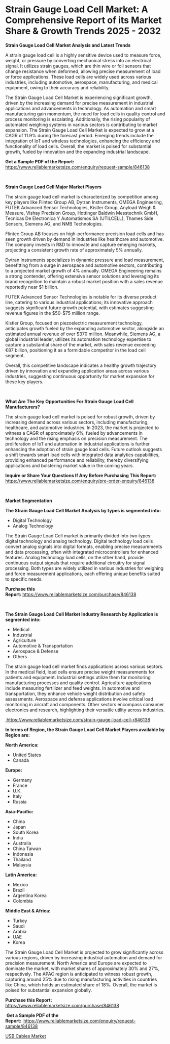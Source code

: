 <p><h1>Strain Gauge Load Cell Market: A Comprehensive Report of its Market Share & Growth Trends 2025 - 2032</h1></p><p><strong>Strain Gauge Load Cell Market Analysis and Latest Trends</strong></p>
<p><p>A strain gauge load cell is a highly sensitive device used to measure force, weight, or pressure by converting mechanical stress into an electrical signal. It utilizes strain gauges, which are thin wire or foil sensors that change resistance when deformed, allowing precise measurement of load or force applications. These load cells are widely used across various industries, including automotive, aerospace, manufacturing, and medical equipment, owing to their accuracy and reliability.</p><p>The Strain Gauge Load Cell Market is experiencing significant growth, driven by the increasing demand for precise measurement in industrial applications and advancements in technology. As automation and smart manufacturing gain momentum, the need for load cells in quality control and process monitoring is escalating. Additionally, the rising popularity of automated weighing systems in various sectors is contributing to market expansion. The Strain Gauge Load Cell Market is expected to grow at a CAGR of 11.9% during the forecast period. Emerging trends include the integration of IoT and wireless technologies, enhancing the efficiency and functionality of load cells. Overall, the market is poised for substantial growth, fueled by innovation and the expanding industrial landscape.</p></p>
<p><strong>Get a Sample PDF of the Report:&nbsp;</strong> <a href="https://www.reliablemarketsize.com/enquiry/request-sample/846138?utm_campaign=2297&utm_medium=2&utm_source=Github&utm_content=ia&utm_term=10022025&utm_id=strain-gauge-load-cell">https://www.reliablemarketsize.com/enquiry/request-sample/846138</a></p>
<p>&nbsp;</p>
<p><strong>Strain Gauge Load Cell Major Market Players</strong></p>
<p><p>The strain gauge load cell market is characterized by competition among key players like Flintec Group AB, Dytran Instruments, OMEGA Engineering, FUTEK Advanced Sensor Technologies, Kistler Group, Anyload Weigh & Measure, Vishay Precision Group, Hottinger Baldwin Messtechnik GmbH, Tecnicas De Electronica Y Automatismos SA (UTILCELL), Thames Side Sensors, Siemens AG, and NMB Technologies. </p><p>Flintec Group AB focuses on high-performance precision load cells and has seen growth driven by demand in industries like healthcare and automotive. The company invests in R&D to innovate and capture emerging markets, projecting a consistent growth rate of approximately 5% annually.</p><p>Dytran Instruments specializes in dynamic pressure and load measurement, benefitting from a surge in aerospace and automotive sectors, contributing to a projected market growth of 4% annually. OMEGA Engineering remains a strong contender, offering extensive sensor solutions and leveraging its brand recognition to maintain a robust market position with a sales revenue reportedly near $1 billion.</p><p>FUTEK Advanced Sensor Technologies is notable for its diverse product line, catering to various industrial applications; its innovative approach suggests significant future growth potential, with estimates suggesting revenue figures in the $50-$75 million range. </p><p>Kistler Group, focused on piezoelectric measurement technology, anticipates growth fueled by the expanding automotive sector, alongside an estimated annual revenue of over $370 million. Meanwhile, Siemens AG, a global industrial leader, utilizes its automation technology expertise to capture a substantial share of the market, with sales revenue exceeding €87 billion, positioning it as a formidable competitor in the load cell segment.</p><p>Overall, this competitive landscape indicates a healthy growth trajectory driven by innovation and expanding application areas across various industries, suggesting continuous opportunity for market expansion for these key players.</p></p>
<p>&nbsp;</p>
<p><strong>What Are The Key Opportunities For Strain Gauge Load Cell Manufacturers?</strong></p>
<p><p>The strain gauge load cell market is poised for robust growth, driven by increasing demand across various sectors, including manufacturing, healthcare, and automotive industries. In 2023, the market is projected to witness a CAGR of approximately 6%, fueled by advancements in technology and the rising emphasis on precision measurement. The proliferation of IoT and automation in industrial applications is further enhancing the adoption of strain gauge load cells. Future outlook suggests a shift towards smart load cells with integrated data analytics capabilities, providing enhanced performance and reliability, thereby diversifying applications and bolstering market value in the coming years.</p></p>
<p><strong>Inquire or Share Your Questions If Any Before Purchasing This Report:</strong> <a href="https://www.reliablemarketsize.com/enquiry/pre-order-enquiry/846138?utm_campaign=2297&utm_medium=2&utm_source=Github&utm_content=ia&utm_term=10022025&utm_id=strain-gauge-load-cell">https://www.reliablemarketsize.com/enquiry/pre-order-enquiry/846138</a></p>
<p>&nbsp;</p>
<p><strong>Market Segmentation</strong></p>
<p><strong>The Strain Gauge Load Cell Market Analysis by types is segmented into:</strong></p>
<p><ul><li>Digital Technology</li><li>Analog Technology</li></ul></p>
<p><p>The Strain Gauge Load Cell market is primarily divided into two types: digital technology and analog technology. Digital technology load cells convert analog signals into digital formats, enabling precise measurements and data processing, often with integrated microcontrollers for enhanced features. Analog technology load cells, on the other hand, provide continuous output signals that require additional circuitry for signal processing. Both types are widely utilized in various industries for weighing and force measurement applications, each offering unique benefits suited to specific needs.</p></p>
<p><strong>Purchase this Report:&nbsp;</strong><a href="https://www.reliablemarketsize.com/purchase/846138?utm_campaign=2297&utm_medium=2&utm_source=Github&utm_content=ia&utm_term=10022025&utm_id=strain-gauge-load-cell">https://www.reliablemarketsize.com/purchase/846138</a></p>
<p>&nbsp;</p>
<p><strong>The Strain Gauge Load Cell Market Industry Research by Application is segmented into:</strong></p>
<p><ul><li>Medical</li><li>Industrial</li><li>Agriculture</li><li>Automotive & Transportation</li><li>Aerospace & Defense</li><li>Others</li></ul></p>
<p><p>The strain gauge load cell market finds applications across various sectors. In the medical field, load cells ensure precise weight measurements for patients and equipment. Industrial settings utilize them for monitoring manufacturing processes and quality control. Agriculture applications include measuring fertilizer and feed weights. In automotive and transportation, they enhance vehicle weight distribution and safety assessments. Aerospace and defense applications involve critical load monitoring in aircraft and components. Other sectors encompass consumer electronics and research, highlighting their versatile utility across industries.</p></p>
<p><a href="https://www.reliablemarketsize.com/strain-gauge-load-cell-r846138?utm_campaign=2297&utm_medium=2&utm_source=Github&utm_content=ia&utm_term=10022025&utm_id=strain-gauge-load-cell">&nbsp;https://www.reliablemarketsize.com/strain-gauge-load-cell-r846138</a></p>
<p><strong>In terms of Region, the Strain Gauge Load Cell Market Players available by Region are:</strong></p>
<p>
    <p> <strong> North America: </strong>
        <ul>
            <li>United States</li>
            <li>Canada</li>
        </ul>
        </p> 
    <p> <strong> Europe: </strong>
        <ul>
            <li>Germany</li>
            <li>France</li>
            <li>U.K.</li>
            <li>Italy</li>
            <li>Russia</li>
        </ul>
        </p> 
    <p> <strong> Asia-Pacific: </strong>
        <ul>
            <li>China</li>
            <li>Japan</li>
            <li>South Korea</li>
            <li>India</li>
            <li>Australia</li>
            <li>China Taiwan</li>
            <li>Indonesia</li>
            <li>Thailand</li>
            <li>Malaysia</li>
        </ul>
        </p> 
    <p> <strong> Latin America: </strong>
        <ul>
            <li>Mexico</li>
            <li>Brazil</li>
            <li>Argentina Korea</li>
            <li>Colombia</li>
        </ul>
        </p> 
    <p> <strong> Middle East & Africa: </strong>
        <ul>
            <li>Turkey</li>
            <li>Saudi</li>
            <li>Arabia</li>
            <li>UAE</li>
            <li>Korea</li>
        </ul>
    </p>
    </p>
<p><p>The Strain Gauge Load Cell Market is projected to grow significantly across various regions, driven by increasing industrial automation and demand for precision measurement. North America and Europe are expected to dominate the market, with market shares of approximately 30% and 27%, respectively. The APAC region is anticipated to witness robust growth, capturing around 25% due to rising manufacturing activities in countries like China, which holds an estimated share of 18%. Overall, the market is poised for substantial expansion globally.</p></p>
<p><strong>Purchase this Report: </strong><a href="https://www.reliablemarketsize.com/purchase/846138?utm_campaign=2297&utm_medium=2&utm_source=Github&utm_content=ia&utm_term=10022025&utm_id=strain-gauge-load-cell">https://www.reliablemarketsize.com/purchase/846138</a></p>
<p>&nbsp;<strong>Get a Sample PDF of the Report:&nbsp;&nbsp;</strong><a href="https://www.reliablemarketsize.com/enquiry/request-sample/846138?utm_campaign=2297&utm_medium=2&utm_source=Github&utm_content=ia&utm_term=10022025&utm_id=strain-gauge-load-cell">https://www.reliablemarketsize.com/enquiry/request-sample/846138</a></p>
<p><strong></strong></p>
<p><p><a href="https://github.com/dierdrecrichton210/Market-Research-Report-List-1/blob/main/usb-cables-market.md?utm_campaign=2297&utm_medium=2&utm_source=Github&utm_content=ia&utm_term=10022025&utm_id=strain-gauge-load-cell">USB Cables Market</a></p></p>